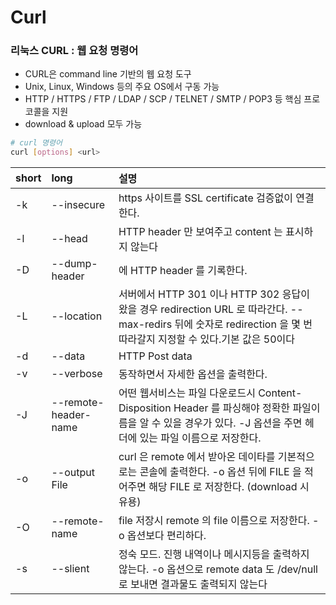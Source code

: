 # Curl

### 리눅스 CURL : 웹 요청 명령어

* CURL은 command line 기반의 웹 요청 도구
* Unix, Linux, Windows 등의 주요 OS에서 구동 가능
* HTTP / HTTPS / FTP / LDAP / SCP / TELNET / SMTP / POP3 등 핵심 프로코콜을 지원
* download & upload 모두 가능

```bash
# curl 명령어
curl [options] <url> 
```

| short | long | 설명 |
| :--- | :--- | :--- |
| -k | --insecure | https 사이트를 SSL certificate 검증없이 연결한다. |
| -l | --head | HTTP header 만 보여주고 content 는 표시하지 않는다 |
| -D | --dump-header | 에 HTTP header 를 기록한다. |
| -L | --location | 서버에서 HTTP 301 이나 HTTP 302 응답이 왔을 경우 redirection URL 로 따라간다. --max-redirs 뒤에 숫자로 redirection 을 몇 번 따라갈지 지정할 수 있다.기본 값은 50이다 |
| -d | --data | HTTP Post data |
| -v | --verbose | 동작하면서 자세한 옵션을 출력한다. |
| -J | --remote-header-name | 어떤 웹서비스는 파일 다운로드시 Content-Disposition Header 를 파싱해야 정확한 파일이름을 알 수 있을 경우가 있다. -J 옵션을 주면 헤더에 있는 파일 이름으로 저장한다. |
| -o | --output File | curl 은 remote 에서 받아온 데이타를 기본적으로는 콘솔에 출력한다. -o 옵션 뒤에 FILE 을 적어주면 해당 FILE 로 저장한다. \(download 시 유용\) |
| -O | --remote-name | file 저장시 remote 의 file 이름으로 저장한다. -o 옵션보다 편리하다. |
| -s | --slient | 정숙 모드. 진행 내역이나 메시지등을 출력하지 않는다. -o 옵션으로 remote data 도 /dev/null 로 보내면 결과물도 출력되지 않는다 |

  


